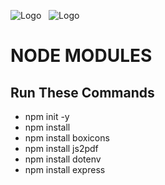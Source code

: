 ![Logo](https://img.icons8.com/?size=100&id=54087&format=png&color=000000) &nbsp; ![Logo](https://img.icons8.com/?size=100&id=kg46nzoJrmTR&format=png&color=FFFFFF)
# NODE MODULES

## Run These Commands

- npm init -y
- npm install 
- npm install boxicons
- npm install js2pdf
- npm install dotenv
- npm install express
